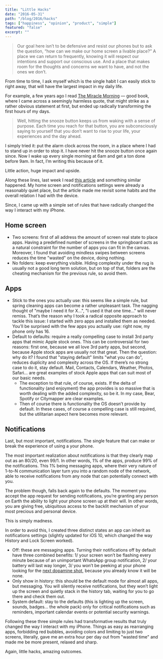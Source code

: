 ```yaml
---
title: "Little Hacks"
date: "2016-05-31"
path: "/blog/2016/hacks"
tags: ["happiness", "opinion", "product", "simple"]
featured: "false"
excerpt: ""
---
```


> Our goal here isn’t to be defensive and resist our phones but to ask the question, “how can we make our home screen a livable place?” A place we can return to frequently, knowing it will respect our intentions and support our conscious use. And a place that makes room for the thoughts and concerns we want to have, and not the ones we don’t.

From time to time, I ask myself which is the single habit I can easily stick to right away, that will have the largest impact in my daily life.

For example, a few years ago I read [The Miracle Morning](https://www.amazon.com/Miracle-Morning-Not-So-Obvious-Guaranteed-Transform-ebook/dp/B00AKKS278) — good book, where I came across a seemingly harmless quote, that might strike as a rather obvious statement at first, but ended up radically transforming the first hours of my days.

> Well, hitting the snooze button keeps us from waking with a sense of purpose. Each time you reach for that button, you are subconsciously saying to yourself that you don’t want to rise to your life, your experiences and the day ahead.

I simply tried it: put the alarm clock across the room, in a place where I had to stand up in order to stop it. I have never hit the snooze button once again since. Now I wake up every single morning at 6am and get a ton done before 9am. In fact, I’m writing this because of it.

Little action, huge impact and upside.

Along these lines, last week I read [this article](http://www.tristanharris.com/2016/01/distracted-in-2016-welcome-to-mindfulness-bootcamp-for-your-iphone/) and something similar happened. My home screen and notifications settings were already a reasonably quiet place, but the article made me revisit some habits and the overall relation I had with the device.

Since, I came up with a simple set of rules that have radically changed the way I interact with my iPhone.


## Home screen
* Two screens: first of all address the amount of screen real state to place apps. Having a predefined number of screens in the springboard acts as a natural constraint for the number of apps you can fit in the canvas. Moreover, I found that avoiding mindless swipes between screens reduces the time "wasted" on the device, doing nothing.
* No folders: keep everything visible. Hiding complexity under the rug is usually not a good long term solution, but on top of that, folders are the cheating mechanism for the previous rule, so avoid them.


## Apps
* Stick to the ones you actually use: this seems like a simple rule, but spring cleaning apps can become a rather unpleasant task. The nagging thought of "maybe I need it for X...", "I used it that one time..." will never remiss. That’s the reason why I took a radical opposite approach to tackle this issue: I started with zero apps and installed them as needed. You’ll be surprised with the few apps you actually use: right now, my phone only has 16.
* Default to defaults: require a really compelling case to install 3rd party apps that mimic Apple stock ones. This can be controversial for two reasons: first one, because we all love 3rd party apps, but second, because Apple stock apps are usually not that great. Then the question: why do it? I found that "staying default" limits "what you can do", reduces duplicity and complexity across the OS. If there’s no strong case to do it, stay default. Mail, Contacts, Calendars, Weather, Photos, Safari... are great examples of stock Apple apps that can suit most of our basic needs.
    * The exception to that rule, of course, exists. If the delta of functionality (and enjoyment) the app provides is so massive that is worth dealing with the added complexity, so be it. In my case, Bear, Spotify or Citymapper are clear examples.
    * Then of course there is functionality the OS doesn’t provide by default. In these cases, of course a compelling case is still required, but the utilitarian aspect here becomes more relevant.


## Notifications
Last, but most important, notifications. The single feature that can make or break the experience of using a your phone.

The most important realization about notifications is that they clearly map out as an 80/20, even 99/1. In other words, 1% of the apps, produce 99% of the notifications. This 1% being messaging apps, where their very nature of 1-to-N communication layer turn you into a random node of the network, able to receive notifications from any node that can potentially connect with you.

The problem though, falls back again to the defaults. The moment you accept the app request for sending notifications, you’re granting any person on Earth the ability to light your phone screen up at their will. In other words, you are giving free, ubiquitous access to the backlit mechanism of your most precious and personal device.

This is simply madness.

In order to avoid this, I created three distinct states an app can inherit as notifications settings (slightly updated for iOS 10, which changed the way History and Lock Screen worked).

* Off: these are messaging apps. Turning their notifications off by default have three combined benefits: 1/ your screen won’t be flashing every minute because of an unimportant WhatsApp group notification, 2/ your battery will last way longer, 3/ you won’t be peeking at your phone looking for the [next dopamine shot](https://en.wikipedia.org/wiki/Operant_conditioning), because you already know it will be none.
* Only show in history: this should be the default mode for almost all apps, but messaging. You will silently receive notifications, but they won’t light up the screen and quietly stack in the history tab, waiting for you to go there and check them out.
* System default: stay to the defaults (this is lighting up the screen, sounds, badges... the whole pack) only for critical notifications such as reminders, important calendar events or potential security warnings.

Following these three simple rules had transformative results that truly changed the way I interact with my iPhone. Things as easy as rearranging apps, forbidding red bubbles, avoiding colors and limiting to just two screens, literally, gave me an extra hour per day out from "wasted time" and made me be more present, relaxed and sharp.

Again, little hacks, amazing outcomes.
